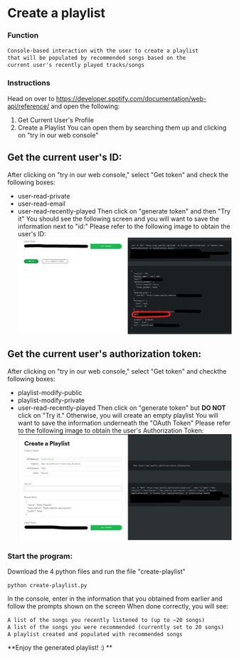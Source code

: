 # Create a playlist 

### Function
```
Console-based interaction with the user to create a playlist 
that will be populated by recommended songs based on the 
current user's recently played tracks/songs
```

### Instructions
Head on over to https://developer.spotify.com/documentation/web-api/reference/ and open the following:
  1) Get Current User's Profile
  2) Create a Playlist
  You can open them by searching them up and clicking on "try in our web console" 
  
## Get the current user's ID: 
After clicking on "try in our web console," select "Get token" and check the following boxes:
  * user-read-private
  * user-read-email
  * user-read-recently-played
Then click on "generate token" and then "Try it" 
You should see the following screen and you will want to save the information next to "id:" 
Please refer to the following image to obtain the user's ID: 
![User ID SS](https://github.com/jyl6198/python-script/blob/main/images/userID.png)

## Get the current user's authorization token: 
After clicking on "try in our web console," select "Get token" and checkthe following boxes: 
  * playlist-modify-public
  * playlist-modify-private
  * user-read-recently-played
Then click on "generate token" but **DO NOT** click on "Try it." Otherwise, you will create an empty playlist
You will want to save the information underneath the "OAuth Token" 
Please refer to the following image to obtain the user's Authorization Token:
![Authorization Token SS](https://github.com/jyl6198/python-script/blob/main/images/authToken.png)


### Start the program:
Download the 4 python files and run the file "create-playlist"
```
python create-playlist.py
```
In the console, enter in the information that you obtained from earlier and follow the prompts shown on the screen
When done correctly, you will see:
```
A list of the songs you recently listened to (up to ~20 songs)
A list of the songs you were recommended (currently set to 20 songs)
A playlist created and populated with recommended songs
```

**Enjoy the generated playlist! :) **
